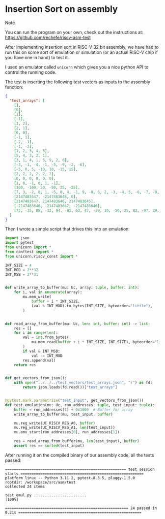 # Insertion Sort on assembly
> [!NOTE] 
> You can run the program on your own, check out the instructions at: https://github.com/rechefe/riscv-asm-test

After implementing insertion sort in RISC-V 32 bit assembly, we have had to run this on some sort of emulation or simulation (or an actual RISC-V chip if you have one in hand) to test it.

I used an emulator called `unicorn` which gives you a nice python API to control the running code.

The test is inserting the following test vectors as inputs to the assembly function:

```json
{
  "test_arrays": [
    [],
    [0],
    [1],
    [-1],
    [1, 2],
    [2, 1],
    [0, 0],
    [-1, 1],
    [-2, -1],
    [-1, -2],
    [1, 2, 3, 4, 5],
    [5, 4, 3, 2, 1],
    [3, 1, 4, 1, 5, 9, 2, 6],
    [-3, -1, -4, -1, -5, -9, -2, -6],
    [-5, 0, 5, -10, 10, -15, 15],
    [2, 2, 2, 2, 2, 2],
    [0, 0, 0, 0, 0, 0],
    [1, 0, -1, 0, 1, -1],
    [100, -100, 50, -50, 25, -25],
    [7, 3, -2, 8, 1, -5, 0, 4, -1, 9, -8, 6, 2, -3, -4, 5, -6, -7, -9, 10],
    [2147483647, -2147483648, 0],
    [2147483647, 2147483646, 2147483645],
    [-2147483648, -2147483647, -2147483646],
    [72, -35, 88, -12, 94, -81, 63, 47, -29, 10, -56, 25, 83, -97, 39, 14, -68, 51, -4, 76, 0, -42, 67, -19, 92, 33, -73, 58, -87, 21, 45, -64, 8, 97, -26, 70, -53, 17, 84, -38, -1, 61, -90, 30, 79, -15, 52, -70, 23, 96, -45, 66, 11, -78, 34, 89, -22, 75, -59, 2, 48, -83, 19, 91, -31, 64, -7, 37, -94, 27, 54, -66, 5, 98, -40, 71, -17, 82, -24, 59, -99, 42, 16, -74, 31, 87, -49, 68, -9, 38, 93, -28, 60, -85, 20, 77, -33, 49, -62, 13]
  ]
}
```

Then I wrote a simple script that drives this into an emulation:

```python
import json
import pytest
from unicorn import *
from conftest import *
from unicorn.riscv_const import *

INT_SIZE = 4
INT_MOD = 2**32
INT_MSB = 2**31


def write_array_to_buffer(mu: Uc, array: tuple, buffer: int):
    for i, val in enumerate(array):
        mu.mem_write(
            buffer + i * INT_SIZE,
            (val % INT_MOD).to_bytes(INT_SIZE, byteorder="little"),
        )


def read_array_from_buffer(mu: Uc, len: int, buffer: int) -> list:
    res = []
    for i in range(len):
        val = int.from_bytes(
            mu.mem_read(buffer + i * INT_SIZE, INT_SIZE), byteorder="little"
        )
        if val & INT_MSB:
            val -= INT_MOD
        res.append(val)
    return res


def get_vectors_from_json():
    with open("../../../test_vectors/test_arrays.json", "r") as fd:
        return json.loads(fd.read())["test_arrays"]


@pytest.mark.parametrize("test_input", get_vectors_from_json())
def test_emulation(mu: Uc, run_addresses: tuple, test_input: tuple):
    buffer = run_addresses[1] + 0x1000  # Buffer for array
    write_array_to_buffer(mu, test_input, buffer)

    mu.reg_write(UC_RISCV_REG_A0, buffer)
    mu.reg_write(UC_RISCV_REG_A1, len(test_input))
    mu.emu_start(run_addresses[0], run_addresses[1])

    res = read_array_from_buffer(mu, len(test_input), buffer)
    assert res == sorted(test_input)
```

After running it on the compiled binary of our assembly code, all the tests passed:

```
======================================================= test session starts ========================================================
platform linux -- Python 3.11.2, pytest-8.3.5, pluggy-1.5.0
rootdir: /workspace/src/asm/test
collected 24 items                                                                                                                 

test_emul.py ........................                                                                                        [100%]

======================================================== 24 passed in 0.21s ========================================================
```
